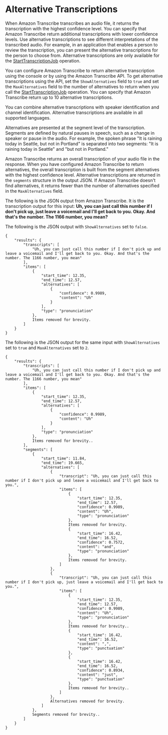 # Alternative Transcriptions<a name="how-alternatives"></a>

When Amazon Transcribe transcribes an audio file, it returns the transcription with the highest confidence level\. You can specify that Amazon Transcribe return additional transcriptions with lower confidence levels\. Use alternative transcriptions to see different interpretations of the transcribed audio\. For example, in an application that enables a person to review the transcription, you can present the alternative transcriptions for the person to choose from\. Alternative transcriptions are only available for the [StartTranscriptionJob](API_StartTranscriptionJob.md) operation\.

You can configure Amazon Transcribe to return alternative transcription using the console or by using the Amazon Transcribe API\. To get alternative transcriptions using the API, set the `ShowAlternatives` field to `true` and set the `MaxAlternatives` field to the number of alternatives to return when you call the [StartTranscriptionJob](API_StartTranscriptionJob.md) operation\. You can specify that Amazon Transcribe return up to 10 alternative transcriptions\. 

You can combine alternative transcriptions with speaker identification and channel identification\. Alternative transcriptions are available in all supported languages\.

Alternatives are presented at the segment level of the transcription\. Segments are defined by natural pauses in speech, such as a change in speaker or pause in the audio\. For example, the spoken phrase "It is raining today in Seattle, but not in Portland" is separated into two segments: "It is raining today in Seattle" and "but not in Portland\."

Amazon Transcribe returns an overall transcription of your audio file in the response\. When you have configured Amazon Transcribe to return alternatives, the overall transcription is built from the segment alternatives with the highest confidence level\. Alternative transcriptions are returned in the `segments` structure in the output JSON\. If Amazon Transcribe doesn't find alternatives, it returns fewer than the number of alternatives specified in the `MaxAlternatives` field\.

The following is the JSON output from Amazon Transcribe\. It is the transcription output for this input: **Uh, you can just call this number if I don't pick up, just leave a voicemail and I'll get back to you\. Okay\. And that's the number\. The 1166 number, you mean?** 

The following is the JSON output with `ShowAlternatives` set to `false`\.

```
{
    "results": {
        "transcripts": [
            "Uh, you can just call this number if I don't pick up and leave a voicemail and I'll get back to you. Okay. And that's the number. The 1166 number, you mean"
        ],
        "items": [
            {
                "start_time": 12.35,
                "end_time": 12.57,
                "alternatives": [
                    {
                        "confidence": 0.9989,
                        "content": "Uh"
                    }
                ],
                "type": "pronunciation"
            },
            Items removed for brevity.
        ]
    }
}
```

The following is the JSON output for the same input with `ShowAlternatives` set to `true` and `MaxAlternatives` set to `2`\. 

```
{
    "results": {
        "transcripts": [
            "Uh, you can just call this number if I don't pick up and leave a voicemail and I'll get back to you. Okay. And that's the number. The 1166 number, you mean"
        ],
        "items": [
            {
                "start_time": 12.35,
                "end_time": 12.57,
                "alternatives": [
                    {
                        "confidence": 0.9989,
                        "content": "Uh"
                    }
                ],
                "type": "pronunciation"
            },
            Items removed for brevity..
        ],
        "segments": [
            {
                "start_time": 11.84,
                "end_time": 19.665,
                "alternatives": [
                    {
                        "transcript": "Uh, you can just call this number if I don't pick up and leave a voicemail and I'll get back to you.",
                        "items": [
                            {
                                "start_time": 12.35,
                                "end_time": 12.57,
                                "confidence": 0.9989,
                                "content": "Uh",
                                "type": "pronunciation"
                            },
                            Items removed for brevity.
                            {
                                "start_time": 16.42,
                                "end_time": 16.52,
                                "confidence": 0.7572,
                                "content": "and",
                                "type": "pronunciation"
                            },
                            Items removed for brevity.
                        ]
                    },
                    {
                        "transcript": "Uh, you can just call this number if I don't pick up, just leave a voicemail and I'll get back to you.",
                        "items": [
                            {
                                "start_time": 12.35,
                                "end_time": 12.57,
                                "confidence": 0.9989,
                                "content": "Uh",
                                "type": "pronunciation"
                            },
                            Items removed for brevity..
                            {
                                "start_time": 16.42,
                                "end_time": 16.52,
                                "content": ",",
                                "type": "punctuation"
                            },
                            {
                                "start_time": 16.42,
                                "end_time": 16.52,
                                "confidence": 0.8934,
                                "content": "just",
                                "type": "punctuation"
                            },
                            Items removed for brevity..
                        ]
                    },
                    Alternatives removed for brevity.
                ]
            },
            Segments removed for brevity..
        ]
    }
}
```